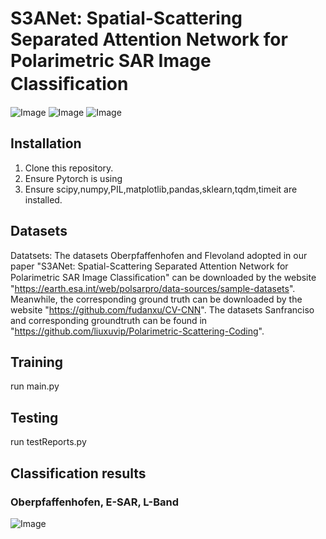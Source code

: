 # S3ANet: Spatial-Scattering Separated Attention Network for Polarimetric SAR Image Classiﬁcation 
![Image](https://github.com/jizexuan/SSSANet/blob/master/img/sssa.png)
![Image](https://github.com/jizexuan/SSSANet/blob/master/img/rsssa.png)
![Image](https://github.com/jizexuan/SSSANet/blob/master/img/networks.png)

## Installation

1. Clone this repository.
2. Ensure Pytorch is using
3. Ensure scipy,numpy,PIL,matplotlib,pandas,sklearn,tqdm,timeit are installed.
## Datasets
Datatsets: The datasets Oberpfaffenhofen and Flevoland adopted in our paper "S3ANet: Spatial-Scattering Separated Attention Network for Polarimetric SAR Image Classiﬁcation" can be downloaded by the website "https://earth.esa.int/web/polsarpro/data-sources/sample-datasets".
Meanwhile, the corresponding ground truth can be downloaded by the website "https://github.com/fudanxu/CV-CNN".
The datasets Sanfranciso and corresponding groundtruth can be found in "https://github.com/liuxuvip/Polarimetric-Scattering-Coding".
## Training
run main.py

## Testing
run testReports.py

## Classification results

###  Oberpfaffenhofen, E-SAR, L-Band

![Image](https://github.com/jizexuan/SSSANet/blob/master/img/results.png)
